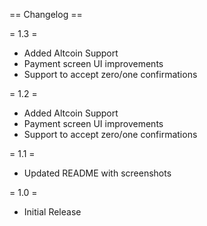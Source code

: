 == Changelog ==

= 1.3  =
* Added Altcoin Support
* Payment screen UI improvements
* Support to accept zero/one confirmations

= 1.2  =
* Added Altcoin Support
* Payment screen UI improvements
* Support to accept zero/one confirmations

= 1.1  =
* Updated README with screenshots

= 1.0  =
* Initial Release

